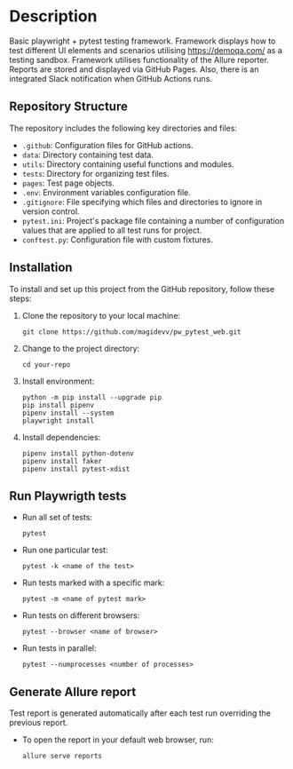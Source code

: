 # Description

Basic playwright + pytest testing framework. Framework displays how to test different Ul elements and scenarios utilising https://demoqa.com/ as a testing sandbox.
Framework utilises functionality of the Allure reporter. Reports are stored and displayed via GitHub Pages. Also, there is an integrated Slack notification when GitHub Actions runs.

## Repository Structure

The repository includes the following key directories and files:

- `.github`: Configuration files for GitHub actions.
- `data`: Directory containing test data.
- `utils`: Directory containing useful functions and modules.
- `tests`: Directory for organizing test files.
- `pages`: Test page objects.
- `.env`: Environment variables configuration file.
- `.gitignore`: File specifying which files and directories to ignore in version control.
- `pytest.ini`: Project's package file containing a number of configuration values that are applied to all test runs for project.
- `conftest.py`: Configuration file with custom fixtures.

## Installation

To install and set up this project from the GitHub repository, follow these steps:

1. Clone the repository to your local machine:
   ```shell
   git clone https://github.com/magidevv/pw_pytest_web.git
   ```

2. Change to the project directory:
   ```shell
   cd your-repo
   ```

3. Install environment:
   ```shell
   python -m pip install --upgrade pip
   pip install pipenv
   pipenv install --system
   playwright install
   ```

4. Install dependencies:
   ```shell
   pipenv install python-dotenv
   pipenv install faker
   pipenv install pytest-xdist
   ```

## Run Playwrigth tests

- Run all set of tests:
  ```shell
  pytest
  ```

- Run one particular test:
  ```shell
  pytest -k <name of the test>
  ```

- Run tests marked with a specific mark:
  ```shell
  pytest -m <name of pytest mark>
  ```

- Run tests on different browsers:
  ```shell
  pytest --browser <name of browser>
  ```

- Run tests in parallel:
  ```shell
  pytest --numprocesses <number of processes>
  ```

## Generate Allure report

Test report is generated automatically after each test run overriding the previous report.

- To open the report in your default web browser, run:
  ```shell
  allure serve reports
  ```